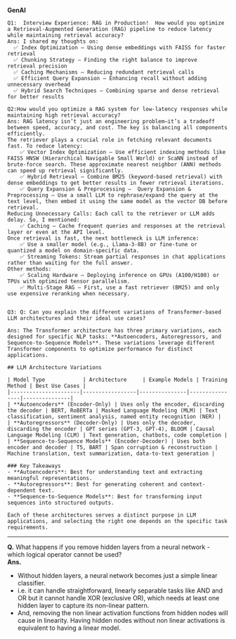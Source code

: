 **GenAI**

    Q1:  Interview Experience: RAG in Production!  How would you optimize a Retrieval-Augmented Generation (RAG) pipeline to reduce latency while maintaining retrieval accuracy?
    Ans: I shared my thoughts on: 
      ✅ Index Optimization – Using dense embeddings with FAISS for faster retrieval 
      ✅ Chunking Strategy – Finding the right balance to improve retrieval precision 
      ✅ Caching Mechanisms – Reducing redundant retrieval calls 
      ✅ Efficient Query Expansion – Enhancing recall without adding unnecessary overhead 
      ✅ Hybrid Search Techniques – Combining sparse and dense retrieval for better results
      
    Q2:How would you optimize a RAG system for low-latency responses while maintaining high retrieval accuracy?
    Ans: RAG latency isn’t just an engineering problem—it’s a tradeoff between speed, accuracy, and cost. The key is balancing all components efficiently.
    The retriever plays a crucial role in fetching relevant documents fast. To reduce latency: 
        ✅ Vector Index Optimization – Use efficient indexing methods like FAISS HNSW (Hierarchical Navigable Small World) or ScaNN instead of brute-force search. These approximate nearest neighbor (ANN) methods can speed up retrieval significantly. 
        ✅ Hybrid Retrieval – Combine BM25 (keyword-based retrieval) with dense embeddings to get better results in fewer retrieval iterations. 
        ✅ Query Expansion & Preprocessing –  Query Expansion & Preprocessing – Use a small LLM to rephrase/expand the query at the text level, then embed it using the same model as the vector DB before retrieval.
    Reducing Unnecessary Calls: Each call to the retriever or LLM adds delay. So, I mentioned: 
        ✅ Caching – Cache frequent queries and responses at the retrieval layer or even at the API level.
    Once retrieval is fast, the next bottleneck is LLM inference:
        ✅ Use a smaller model (e.g., Llama-3-8B) or fine-tune or quantized a model on domain-specific data. 
        ✅ Streaming Tokens: Stream partial responses in chat applications rather than waiting for the full answer.
    Other methods:
        ✅ Scaling Hardware – Deploying inference on GPUs (A100/H100) or TPUs with optimized tensor parallelism. 
        ✅ Multi-Stage RAG – First, use a fast retriever (BM25) and only use expensive reranking when necessary. 


    Q3: Q: Can you explain the different variations of Transformer-based LLM architectures and their ideal use cases?

    Ans: The Transformer architecture has three primary variations, each designed for specific NLP tasks: **Autoencoders, Autoregressors, and Sequence-to-Sequence Models**. These variations leverage different Transformer components to optimize performance for distinct applications.

    ## LLM Architecture Variations

    | Model Type            | Architecture     | Example Models | Training Method | Best Use Cases |
    |----------------------|-----------------|---------------|----------------|---------------|
    | **Autoencoders** (Encoder-Only) | Uses only the encoder, discarding the decoder | BERT, RoBERTa | Masked Language Modeling (MLM) | Text classification, sentiment analysis, named entity recognition (NER) |
    | **Autoregressors** (Decoder-Only) | Uses only the decoder, discarding the encoder | GPT series (GPT-3, GPT-4), BLOOM | Causal Language Modeling (CLM) | Text generation, chatbots, code completion |
    | **Sequence-to-Sequence Models** (Encoder-Decoder) | Uses both encoder and decoder | T5, BART | Span corruption & reconstruction | Machine translation, text summarization, data-to-text generation |

    ### Key Takeaways
    - **Autoencoders**: Best for understanding text and extracting meaningful representations.
    - **Autoregressors**: Best for generating coherent and context-dependent text.
    - **Sequence-to-Sequence Models**: Best for transforming input sequences into structured outputs.

    Each of these architectures serves a distinct purpose in LLM applications, and selecting the right one depends on the specific task requirements.
---

**Q.** What happens if you remove hidden layers from a neural network - which logical operator cannot be used? <br />
**Ans.** 
- Without hidden layers, a neural network becomes just a simple linear classifier. 
- i.e. it can handle straightforward, linearly separable tasks like AND and OR but it cannot handle XOR (exclusive OR), which needs at least one hidden layer to capture its non-linear pattern.
- And, removing the non linear activation functions from hidden nodes will cause in linearity. Having hidden nodes without non linear activations is equivalent to having a linear model.
